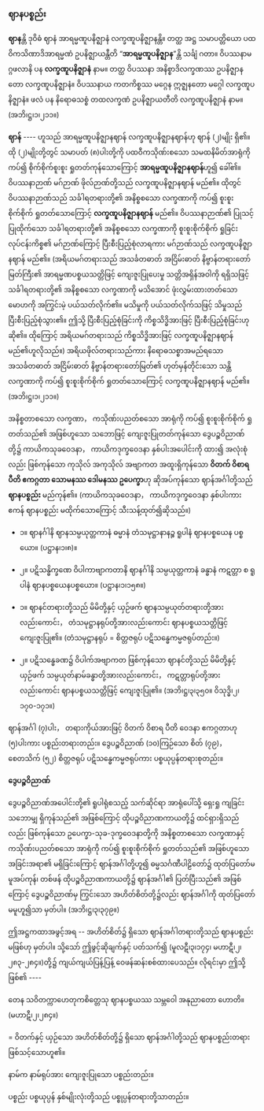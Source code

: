 ### ဈာနပစ္စည်း

**ဈာန**န္တိ ဒုဝိဓံ ဈာနံ အာရမ္မဏူပနိဇ္ဈာနံ လက္ခဏူပနိဇ္ဈာနန္တိ။ တတ္ထ အဋ္ဌ သမာပတ္တိယော ပထဝိကသိဏာဒိအာရမ္မဏံ ဥပနိဇ္ဈာယန္တီတိ “**အာရမ္မဏူပနိဇ္ဈာန**”န္တိ သင်္ချံ ဂတာ။ ဝိပဿနာမဂ္ဂဖလာနိ ပန **လက္ခဏူပနိဇ္ဈာနံ** နာမ။ တတ္ထ ဝိပဿနာ အနိစ္စာဒိလက္ခဏဿ ဥပနိဇ္ဈာနတော လက္ခဏူပနိဇ္ဈာနံ။ ဝိပဿနာယ ကတကိစ္စဿ မဂ္ဂေန ဣဇ္ဈနတော မဂ္ဂေါ လက္ခဏူပနိဇ္ဈာနံ။ ဖလံ ပန နိရောဓသစ္စံ တထလက္ခဏံ ဥပနိဇ္ဈာယတီတိ လက္ခဏူပနိဇ္ဈာနံ နာမ။ (အဘိ၊ဋ္ဌ၊၁၊၂၁၁။)

**ဈာန်** ---- ဟူသည် အာရမ္မဏူပနိဇ္ဈာနဈာန် လက္ခဏူပနိဇ္ဈာနဈာန်ဟု ဈာန် (၂)မျိုး ရှိ၏။ 
ထို (၂)မျိုးတို့တွင် သမာပတ် (၈)ပါးတို့ကို ပထဝီကသိုဏ်းစသော သမထနိမိတ်အာရုံကို ကပ်၍ စိုက်စိုက်စူးစူး ရှုတတ်ကုန်သောကြောင့် **အာရမ္မဏူပနိဇ္ဈာနဈာန်**ဟူ၍ ခေါ်၏။ 
ဝိပဿနာဉာဏ် မဂ်ဉာဏ် ဖိုလ်ဉာဏ်တို့သည် လက္ခဏူပနိဇ္ဈာနဈာန် မည်၏။ 
ထိုတွင် ဝိပဿနာဉာဏ်သည် သင်္ခါရတရားတို့၏ အနိစ္စစသော လက္ခဏာကို ကပ်၍ စူးစူးစိုက်စိုက် ရှုတတ်သောကြောင့် **လက္ခဏူပနိဇ္ဈာနဈာန်** မည်၏။ 
ဝိပဿနာဉာဏ်၏ ပြုသင့်ပြုထိုက်သော သင်္ခါရတရားတို့၏ အနိစ္စစသော လက္ခဏာကို စူးစူးစိုက်စိုက် ရှုခြင်းလုပ်ငန်းကိစ္စ၏ မဂ်ဉာဏ်ကြောင့် ပြီးစီးပြည့်စုံလာရကား မဂ်ဉာဏ်သည် လက္ခဏူပနိဇ္ဈာနဈာန် မည်၏။ 
(အရိယမဂ်တရားသည် အသင်္ခတဓာတ် အငြိမ်းဓာတ် နိဗ္ဗာန်တရားတော်မြတ်ကြီး၏ အာရမ္မဏပစ္စယသတ္တိဖြင့် ကျေးဇူးပြုပေးမှု သတ္တိအရှိန်အဝါကို ရရှိသဖြင့် သင်္ခါရတရားတို့၏ အနိစ္စစသော လက္ခဏာကို မသိအောင် ဖုံးလွှမ်းထားတတ်သော မောဟကို အကြွင်းမဲ့ ပယ်သတ်လိုက်၏။ 
မသိမှုကို ပယ်သတ်လိုက်သဖြင့် သိမှုသည် ပြီးစီးပြည့်စုံသွား၏။ 
ဤသို့ ပြီးစီးပြည့်စုံခြင်းကို ကိစ္စသိဒ္ဓိအားဖြင့် ပြီးစီးပြည့်စုံခြင်းဟု ဆို၏။ 
ထိုကြောင့် အရိယမဂ်တရားသည် ကိစ္စသိဒ္ဓိအားဖြင့် လက္ခဏူပနိဇ္ဈာနဈာန် မည်၏ဟူလိုသည်။) 
အရိယဖိုလ်တရားသည်ကား နိရောဓသစ္စာအမည်ရသော အသင်္ခတဓာတ် အငြိမ်းဓာတ် နိဗ္ဗာန်တရားတော်မြတ်၏ ဟုတ်မှန်တိုင်းသော သန္တိလက္ခဏာကို ကပ်၍ စူးစူးစိုက်စိုက် ရှုတတ်သောကြောင့် လက္ခဏူပနိဇ္ဈာနဈာန် မည်၏။ (အဘိ၊ဋ္ဌ၊၁၊၂၁၁။)

အနိစ္စတာစသော လက္ခဏာ， ကသိုဏ်းပညတ်စသော အာရုံကို ကပ်၍ စူးစူးစိုက်စိုက် ရှုတတ်သည်၏ အဖြစ်ဟူသော သဘောဖြင့် ကျေးဇူးပြုတတ်ကုန်သော ဒွေပဉ္စဝိညာဏ်တို့၌ ကာယိကသုခဝေဒနာ， ကာယိကဒုက္ခဝေဒနာ နှစ်ပါးအပေါင်းကို ထား၍ အလုံးစုံလည်း ဖြစ်ကုန်သော ကုသိုလ် အကုသိုလ် အဗျာကတ အထူးရှိကုန်သော **ဝိတက် ဝိစာရ ပီတိ ဧကဂ္ဂတာ သောမနဿ ဒေါမနဿ ဥပေက္ခာ**ဟု ဆိုအပ်ကုန်သော ဈာန်အင်္ဂါတို့သည် **ဈာနပစ္စည်း** မည်ကုန်၏။ 
(ကာယိကသုခဝေဒနာ， ကာယိကဒုက္ခဝေဒနာ နှစ်ပါးကား ဧကန် ဈာနပစ္စည်း မထိုက်သောကြောင့် သီးသန့်ထုတ်၍ဆိုသည်။)

- ၁။ ဈာနင်္ဂါနိ ဈာနသမ္ပယုတ္တကာနံ ဓမ္မာနံ တံသမုဋ္ဌာနာနဉ္စ ရူပါနံ ဈာနပစ္စယေန ပစ္စယော။ (ပဋ္ဌာန၊၁၊၈)။
- ၂။ ပဋိသန္ဓိက္ခဏေ ဝိပါကာဗျာကတာနိ ဈာနင်္ဂါနိ သမ္ပယုတ္တကာနံ ခန္ဓာနံ ကဋတ္တာ စ ရူပါနံ ဈာနပစ္စယေနပစ္စယော။ (ပဋ္ဌာန၊၁၊၁၅၈။)

- ၁။ ဈာနင်တရားတို့သည် မိမိတို့နှင့် ယှဉ်ဖက် ဈာနသမ္ပယုတ်တရားတို့အားလည်းကောင်း， တံသမုဋ္ဌာနရုပ်တို့အားလည်းကောင်း ဈာနပစ္စယသတ္တိဖြင့် ကျေးဇူးပြု၏။ (တံသမုဋ္ဌာနရုပ် = စိတ္တဇရုပ် ပဋိသန္ဓေကမ္မဇရုပ်တည်း။)
- ၂။ ပဋိသန္ဓေခဏ၌ ဝိပါက်အဗျာကတ ဖြစ်ကုန်သော ဈာနင်တို့သည် မိမိတို့နှင့် ယှဉ်ဖက် သမ္ပယုတ်နာမ်ခန္ဓာတို့အားလည်းကောင်း， ကဋတ္တာရုပ်တို့အားလည်းကောင်း ဈာနပစ္စယသတ္တိဖြင့် ကျေးဇူးပြု၏။
(အဘိ၊ဋ္ဌ၊၃၊၃၅၀။ ဝိသုဒ္ဓိ၊၂၊၁၇၀-၁၇၁။)

ဈာန်အင်္ဂါ (၇)ပါး， တရားကိုယ်အားဖြင့် ဝိတက် ဝိစာရ ပီတိ ဝေဒနာ ဧကဂ္ဂတာဟု (၅)ပါးကား ပစ္စည်းတရားတည်း။ 
ဒွေပဉ္စဝိညာဏ် (၁၀)ကြဉ်သော စိတ် (၇၉)， စေတသိက် (၅၂) စိတ္တဇရုပ် ပဋိသန္ဓေကမ္မဇရုပ်ကား ပစ္စယုပ္ပန်တရားစုတည်း။

**ဒွေပဉ္စဝိညာဏ်**

ဒွေပဉ္စဝိညာဏ်အပေါင်းတို့၏ ရူပါရုံစသည့် သက်ဆိုင်ရာ အာရုံပေါ်သို့ ရှေးရှု ကျခြင်းသဘောမျှ ရှိကုန်သည်၏ အဖြစ်ကြောင့် ထိုပဉ္စဝိညာဏကာယတို့၌ ထင်ရှားရှိသည်လည်း ဖြစ်ကုန်သော ဥပေက္ခာ-သုခ-ဒုက္ခဝေဒနာတို့ကို အနိစ္စတာစသော လက္ခဏာနှင့် ကသိုဏ်းပညတ်စသော အာရုံကို ကပ်၍ စူးစူးစိုက်စိုက် ရှုတတ်သည်၏ အဖြစ်ဟူသော အခြင်းအရာ၏ မရှိခြင်းကြောင့် ဈာန်အင်္ဂါတို့ဟူ၍ ဓမ္မသင်္ဂဏီပါဠိတော်၌ ထုတ်ပြတော်မမူအပ်ကုန်၊ တစ်ဖန် ထိုပဉ္စဝိညာဏကာယတို့၌ ဈာန်အင်္ဂါ၏ ပြတ်ပြီးသည်၏ အဖြစ်ကြောင့် ဒွေပဉ္စဝိညာဏ်မှ ကြွင်းသော အဟိတ်စိတ်တို့၌လည်း ဈာန်အင်္ဂါကို ထုတ်ပြတော်မမူဟူ၍သာ မှတ်ပါ။
(အဘိ၊ဋ္ဌ၊၃၊၃၇၉။)

ဤအဋ္ဌကထာအဖွင့်အရ -- အဟိတ်စိတ်၌ ရှိသော ဈာန်အင်္ဂါတရားတို့သည် ဈာနပစ္စည်းမဖြစ်ဟု မှတ်ပါ။ သို့သော် ဤဖွင့်ဆိုချက်နှင့် ပတ်သက်၍ (မူလဋီ၊၃၊၁၇၄၊ မဟာဋီ၊၂၊၂၈၃-၂၈၄။)တို့၌ ကျယ်ကျယ်ပြန့်ပြန့် ဝေဖန်ဆန်းစစ်ထားပေသည်။ 
လိုရင်းမှာ ဤသို့ဖြစ်၏ ----

တေန သဝိတက္ကာဟေတုကစိတ္တေသု ဈာနပစ္စယဿ သမ္ဘဝေါ အနုညာတော ဟောတိ။
(မဟာဋီ၊၂၊၂၈၄။)

= ဝိတက်နှင့် ယှဉ်သော အဟိတ်စိတ်တို့၌ ရှိသော ဈာန်အင်္ဂါတို့သည် ဈာနပစ္စည်းတရား ဖြစ်သင့်သောဟူ၏။

နာမ်က နာမ်ရုပ်အား ကျေးဇူးပြုသော ပစ္စည်းတည်း။

ပစ္စည်း ပစ္စယုပ္ပန် နှစ်မျိုးလုံးတို့သည် ပစ္စုပ္ပန်တရားတို့သာတည်း။
